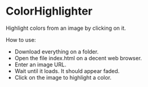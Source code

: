 ColorHighlighter
=================

Highlight colors from an image by clicking on it.

How to use:

 * Download everything on a folder.
 * Open the file index.html on a decent web browser.
 * Enter an image URL.
 * Wait until it loads. It should appear faded.
 * Click on the image to highlight a color.
